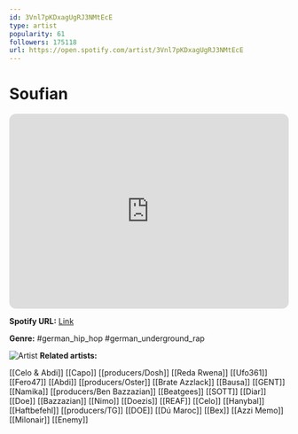 ```yaml
---
id: 3Vnl7pKDxagUgRJ3NMtEcE
type: artist
popularity: 61
followers: 175118
url: https://open.spotify.com/artist/3Vnl7pKDxagUgRJ3NMtEcE
---
```

# Soufian

<iframe style="border-radius:12px" src="https://open.spotify.com/embed/artist/3Vnl7pKDxagUgRJ3NMtEcE" width="100%" height="352" frameBorder="0" allowfullscreen="" allow="autoplay; clipboard-write; encrypted-media; fullscreen; picture-in-picture" loading="lazy"></iframe>

**Spotify URL:** [Link](https://open.spotify.com/artist/3Vnl7pKDxagUgRJ3NMtEcE)

**Genre:**  #german_hip_hop #german_underground_rap

![Artist](https://i.scdn.co/image/ab6761610000e5eb04b23062297ffa500e5efe97)
**Related artists:**

[[Celo & Abdi]]
[[Capo]]
[[producers/Dosh]]
[[Reda Rwena]]
[[Ufo361]]
[[Fero47]]
[[Abdi]]
[[producers/Oster]]
[[Brate Azzlack]]
[[Bausa]]
[[GENT]]
[[Namika]]
[[producers/Ben Bazzazian]]
[[Beatgees]]
[[SOTT]]
[[Diar]]
[[Doe]]
[[Bazzazian]]
[[Nimo]]
[[Doezis]]
[[REAF]]
[[Celo]]
[[Hanybal]]
[[Haftbefehl]]
[[producers/TG]]
[[DOE]]
[[Dú Maroc]]
[[Bex]]
[[Azzi Memo]]
[[Milonair]]
[[Enemy]]
